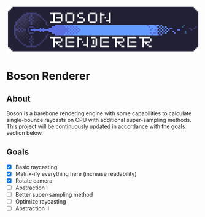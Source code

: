 <div align="center">
  <img src="https://raw.githubusercontent.com/algasami/BOSON/main/public/boson_renderer.png">
</div>

# Boson Renderer

## About

Boson is a barebone rendering engine with some capabilities to calculate single-bounce raycasts on CPU with additional super-sampling methods.
This project will be continuously updated in accordance with the goals section below.

## Goals

- [x] Basic raycasting
- [x] Matrix-ify everything here (increase readability)
- [x] Rotate camera
- [ ] Abstraction I
- [ ] Better super-sampling method
- [ ] Optimize raycasting
- [ ] Abstraction II
